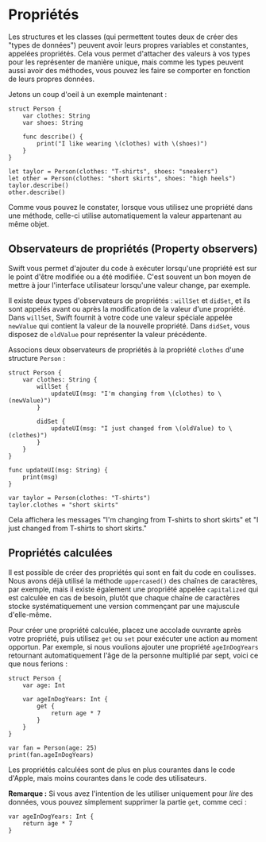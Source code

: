 # Propriétés

Les structures et les classes (qui permettent toutes deux de créer des "types de données") peuvent avoir leurs propres variables et constantes, appelées propriétés. Cela vous permet d'attacher des valeurs à vos types pour les représenter de manière unique, mais comme les types peuvent aussi avoir des méthodes, vous pouvez les faire se comporter en fonction de leurs propres données.

Jetons un coup d'oeil à un exemple maintenant :

    struct Person {
        var clothes: String
        var shoes: String

        func describe() {
            print("I like wearing \(clothes) with \(shoes)")
        }
    }

    let taylor = Person(clothes: "T-shirts", shoes: "sneakers")
    let other = Person(clothes: "short skirts", shoes: "high heels")
    taylor.describe()
    other.describe()

Comme vous pouvez le constater, lorsque vous utilisez une propriété dans une méthode, celle-ci utilise automatiquement la valeur appartenant au même objet.


## Observateurs de propriétés (Property observers)

Swift vous permet d'ajouter du code à exécuter lorsqu'une propriété est sur le point d'être modifiée ou a été modifiée. C'est souvent un bon moyen de mettre à jour l'interface utilisateur lorsqu'une valeur change, par exemple.

Il existe deux types d'observateurs de propriétés : `willSet` et `didSet`, et ils sont appelés avant ou après la modification de la valeur d'une propriété. Dans `willSet`, Swift fournit à votre code une valeur spéciale appelée `newValue` qui contient la valeur de la nouvelle propriété. Dans `didSet`, vous disposez de `oldValue` pour représenter la valeur précédente.

Associons deux observateurs de propriétés à la propriété `clothes` d'une structure `Person` :

    struct Person {
        var clothes: String {
            willSet {
                updateUI(msg: "I'm changing from \(clothes) to \(newValue)")
            }

            didSet {
                updateUI(msg: "I just changed from \(oldValue) to \(clothes)")
            }
        }
    }

    func updateUI(msg: String) {
        print(msg)
    }

    var taylor = Person(clothes: "T-shirts")
    taylor.clothes = "short skirts"

Cela affichera les messages "I'm changing from T-shirts to short skirts" et "I just changed from T-shirts to short skirts."


## Propriétés calculées

Il est possible de créer des propriétés qui sont en fait du code en coulisses. Nous avons déjà utilisé la méthode `uppercased()` des chaînes de caractères, par exemple, mais il existe également une propriété appelée `capitalized` qui est calculée en cas de besoin, plutôt que chaque chaîne de caractères stocke systématiquement une version commençant par une majuscule d'elle-même.

Pour créer une propriété calculée, placez une accolade ouvrante après votre propriété, puis utilisez `get` ou `set` pour exécuter une action au moment opportun. Par exemple, si nous voulions ajouter une propriété `ageInDogYears` retournant automatiquement l'âge de la personne multiplié par sept, voici ce que nous ferions :

    struct Person {
        var age: Int

        var ageInDogYears: Int {
            get {
                return age * 7
            }
        }
    }

    var fan = Person(age: 25)
    print(fan.ageInDogYears)

Les propriétés calculées sont de plus en plus courantes dans le code d'Apple, mais moins courantes dans le code des utilisateurs.

**Remarque :** Si vous avez l'intention de les utiliser uniquement pour *lire* des données, vous pouvez simplement supprimer la partie `get`, comme ceci :

    var ageInDogYears: Int {
        return age * 7
    }
